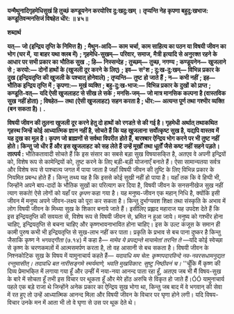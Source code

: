 **यन्मैथुनादिगृहमेधिसुखं हि तुच्छं** **कण्डूयनेन करयोरिव दु:खदु:खम् ।** **तृप्यन्ति नेह कृपणा बहुदु:खभाज:** **कण्डूतिवन्मनसिजं विषहेत धीर: ॥ ४५॥** 

**शब्दार्थ** 

**यत्—** **जो (इन्द्रिय तृप्ति के निमित्त है)** **; मैथुन-आदि—** **काम चर्चा, काम साहित्य का पठन या विषयी जीवन का भोग (घर में,** **या बाहर यथा क्लब में)** **; गृहमेधि-सुखम्—** **परिवार, समाज, मैत्री इत्यादि से अनुरक्त रहने के आधार पर सभी प्रकार का** **भौतिक सुख** **.; हि—** **निस्सन्देह** **; तुच्छम्—** **तुच्छ, नगण्य** **; कण्डूयनेन—** **खुजलाने से** **; करयो:—** **दोनों हाथों के (खुजली दूर करने** **के लिए)** **; इव—** **स²श** **; दु:ख-दु:खम्—** **विभिन्न प्रकार के दुख (इन्द्रियतृप्ति की खुजली के पश्चात् होनेवाले)** **; तृप्यन्ति—** **तुष्ट** **हो जाते हैं** **; न—** **कभी नहीं** **; इह—** **भौतिक इन्द्रिय तृप्ति में** **; कृपणा:—** **मूर्ख व्यक्ति** **; बहु-दु:ख-भाज:—** **विभिन्न प्रकार के दुखों** **को प्राप्त** **; कण्डूति-वत्—** **यदि ऐसी खुजलाहट से सीख ले सके** **; मनसि-जम्—** **जो मात्र मानसिक कल्पना है (वास्तविक सुख** **नहीं होता)** **; विषहेत—** **तथा (ऐसी खुजलाहट) सहन करता है** **; धीर:—** **अत्यन्त पूर्ण तथा गश्भीर व्यक्ति (बन सकता है)।** **.** 

**विषयी जीवन की तुलना खुजली दूर करने हेतु दो हाथों को रगडऩे से की गई है। गृहमेधी** **अर्थात् तथाकथित गृहस्थ जिन्हें कोई आध्यात्मिक ज्ञान नहीं है, सोचते हैं कि यह खुजलाना** **सर्वोत्कृष्ट सुख है, यद्यपि वास्तव में यह दुख का मूल है। कृपण जो ब्राह्मणों से सर्वथा विपरीत** **होते हैं, बारश्बार ऐन्द्रिय भोग करने पर भी तुष्ट नहीं होते। किन्तु जो धीर हैं और इस खुजलाहट** **को सह लेते हैं उन्हें मूर्खों तथा धूर्तों जैसे कष्ट नहीं सहने पड़ते।** **तात्पर्य :** भौतिकतावादी सोचते हैं कि इस संसार का सबसे बड़ा सुख विषयासकि्त है, अतएव वे अपनी इन्द्रियों को, विशेष रूप से कामेन्द्रियों को, तुष्ट करने के लिए बड़ी-बड़ी योजनाएँ बनाते हैं। ऐसा सामान्यतया सर्वत्र और विशेष रूप से पाश्चात्य जगत में पाया जाता है जहाँ विषयी जीवन की तुष्टि के लिए विभिन्न प्रकार के नियमित प्रबन्ध होते हैं। किन्तु तथ्य यह है कि इससे कोई सुखी नहीं हो पाया है। यहाँ तक कि वे हिप्पी भी, जिन्होंने अपने बाप-दादों के भौतिक सुखों का परित्याग कर दिया है, विषयी जीवन के सनसनीखेज सुख नहीं त्याग सकते! ऐसे लोगों को यहाँ पर *कृपण* कहा गया है। यह मनुष्य-जीवन एक महान् निधि है, क्योंकि इसी जीवन में मनुष्य अपने जीवन-लक्ष्य को पूरा कर सकता है। किन्तु दुर्भाग्यवश शिक्षा तथा संस्कृति के अभाव में लोग विषयी जीवन के मिथ्या सुख के शिकार बनाये जाते हैं। इसीलिए प्रह्लाद महाराज यह उपदेश देते हैं कि इस इन्द्रियतृप्ति की सवयता से, विशेष रूप से विषयी जीवन से, भ्रमित न हुआ जाये। मनुष्य को गश्भीर होना चाहिए, इन्द्रियतृप्ति से बचना चाहिए और कृष्णभावनाभावित होना चाहिए। इस के उल्ट कंजूस के समान ही कामी पुरुष कभी भी इन्द्रियतृप्ति से सुख-लाभ नहीं कर पाता। प्रकृति के प्रभाव से बच पाना दुष्कर है किन्तु जैसाकि कृष्ण ने *भगवद्गीता* (७.१४) में कहा है— *मामेव ये प्रपद्यन्ते मायामेतां तरन्ति ते* —यदि कोई स्वेच्छा से कृष्ण के चरणकमलों में आत्मसमर्पण करता है, तो वह आसानी से बच सकता है। विषयी जीवन के निश्नकोटिक सुख के विषय में यामुनाचार्य कहते हैं— *यदावधि मम चेत: कृष्णपदारविन्दे* *नव-नवरसधामनुद्यत रन्तुमासीत्।* *तदावधि बत नारीसङ्गमे स्मर्यमाणे,* *भवति मुखविकार: सुष्टु निष्ठीवनं च।* ''चूँकि मैं कृष्ण की दिव्य प्रेमाभकि्त में लगाया गया हूँ और उन्हीं में नया-नया आनन्द पाता रहा हूँ, अतएव जब भी मैं विषय-सुख के बारे में सोचता हूँ तभी इस विचार पर थूकता हूँ और मेरे होंठ अरुचि से विकृत हो जाते हैं।ÓÓ यामुनाचार्य पहले एक बड़े राजा थे जिन्होंने अनेक प्रकार का ऐन्द्रिय सुख भोगा था, किन्तु जब बाद में वे भगवान् की सेवा में रत हुए तो उन्हें आध्यात्मिक आनन्द मिला और विषयी जीवन के विचार पर घृणा होने लगी। यदि विषय-विचार उनके मन में आता भी तो वे घृणा से उस पर थूक देते थे।  